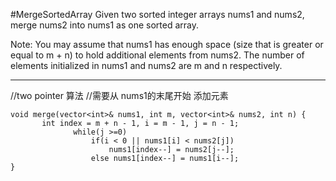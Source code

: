 #MergeSortedArray
Given two sorted integer arrays nums1 and nums2, merge nums2 into nums1 as one sorted array.

Note:
You may assume that nums1 has enough space (size that is greater or equal to m + n) to hold additional elements from nums2. 
The number of elements initialized in nums1 and nums2 are m and n respectively.


---




//two pointer 算法 
//需要从 nums1的末尾开始 添加元素
```
void merge(vector<int>& nums1, int m, vector<int>& nums2, int n) {
       int index = m + n - 1, i = m - 1, j = n - 1;
              while(j >=0)
                  if(i < 0 || nums1[i] < nums2[j])
                      nums1[index--] = nums2[j--];
                  else nums1[index--] = nums1[i--];
}
```
